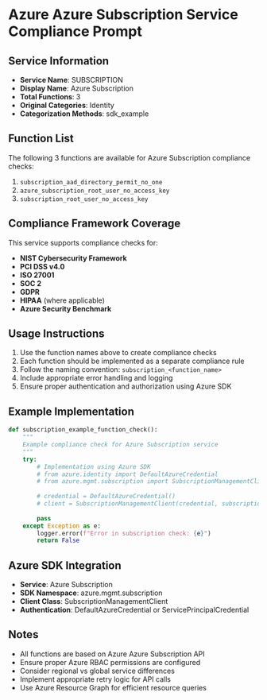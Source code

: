 # Azure Azure Subscription Service Compliance Prompt

## Service Information
- **Service Name**: SUBSCRIPTION
- **Display Name**: Azure Subscription
- **Total Functions**: 3
- **Original Categories**: Identity
- **Categorization Methods**: sdk_example

## Function List
The following 3 functions are available for Azure Subscription compliance checks:

1. `subscription_aad_directory_permit_no_one`
2. `azure_subscription_root_user_no_access_key`
3. `subscription_root_user_no_access_key`


## Compliance Framework Coverage
This service supports compliance checks for:
- **NIST Cybersecurity Framework**
- **PCI DSS v4.0**
- **ISO 27001**
- **SOC 2**
- **GDPR**
- **HIPAA** (where applicable)
- **Azure Security Benchmark**

## Usage Instructions
1. Use the function names above to create compliance checks
2. Each function should be implemented as a separate compliance rule
3. Follow the naming convention: `subscription_<function_name>`
4. Include appropriate error handling and logging
5. Ensure proper authentication and authorization using Azure SDK

## Example Implementation
```python
def subscription_example_function_check():
    """
    Example compliance check for Azure Subscription service
    """
    try:
        # Implementation using Azure SDK
        # from azure.identity import DefaultAzureCredential
        # from azure.mgmt.subscription import SubscriptionManagementClient
        
        # credential = DefaultAzureCredential()
        # client = SubscriptionManagementClient(credential, subscription_id)
        
        pass
    except Exception as e:
        logger.error(f"Error in subscription check: {e}")
        return False
```

## Azure SDK Integration
- **Service**: Azure Subscription
- **SDK Namespace**: azure.mgmt.subscription
- **Client Class**: SubscriptionManagementClient
- **Authentication**: DefaultAzureCredential or ServicePrincipalCredential

## Notes
- All functions are based on Azure Azure Subscription API
- Ensure proper Azure RBAC permissions are configured
- Consider regional vs global service differences
- Implement appropriate retry logic for API calls
- Use Azure Resource Graph for efficient resource queries
